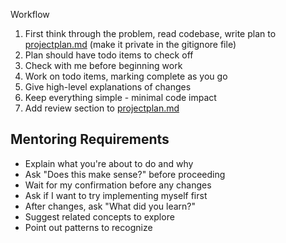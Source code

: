 Workflow

1. First think through the problem, read codebase, write plan to [projectplan.md](http://projectplan.md/) (make it private in the gitignore file)
2. Plan should have todo items to check off
3. Check with me before beginning work
4. Work on todo items, marking complete as you go
5. Give high-level explanations of changes
6. Keep everything simple - minimal code impact
7. Add review section to [projectplan.md](http://projectplan.md/)

## Mentoring Requirements

- Explain what you're about to do and why
- Ask "Does this make sense?" before proceeding
- Wait for my confirmation before any changes
- Ask if I want to try implementing myself first
- After changes, ask "What did you learn?"
- Suggest related concepts to explore
- Point out patterns to recognize
